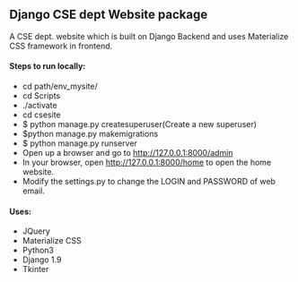 ## Django CSE dept Website package

A CSE dept. website which is built on Django Backend and uses Materialize CSS framework in frontend. 

#### Steps to run locally:
- cd path/env_mysite/
- cd Scripts
- ./activate
- cd csesite
- $ python manage.py createsuperuser(Create a new superuser)
- $python manage.py makemigrations
- $ python manage.py runserver 
- Open up a browser and go to http://127.0.0.1:8000/admin
- In your browser, open http://127.0.0.1:8000/home to open the home website.
- Modify the settings.py to change the LOGIN and PASSWORD of web email.

#### Uses:
- JQuery
- Materialize CSS
- Python3
- Django 1.9
- Tkinter

